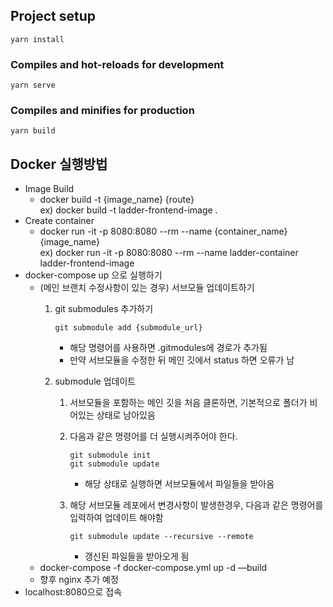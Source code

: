 ## Project setup

```
yarn install

```

### Compiles and hot-reloads for development

```
yarn serve

```

### Compiles and minifies for production

```
yarn build

```

## Docker 실행방법

- Image Build
    - docker build -t {image_name} {route}  
    ex) docker build -t ladder-frontend-image .
- Create container
    - docker run -it -p 8080:8080 --rm --name {container_name} {image_name}  
    ex) docker run -it -p 8080:8080 --rm --name ladder-container ladder-frontend-image
- docker-compose up 으로 실행하기
    - (메인 브랜치 수정사항이 있는 경우) 서브모듈 업데이트하기
        1. git submodules 추가하기
            
            ```
            git submodule add {submodule_url}
            ```
            
            - 해당 명령어를 사용하면 .gitmodules에 경로가 추가됨
            - 만약 서브모듈을 수정한 뒤 메인 깃에서 status 하면 오류가 남
        2. submodule 업데이트
            1. 서브모듈을 포함하는 메인 깃을 처음 클론하면, 기본적으로 폴더가 비어있는 상태로 남아있음
            2. 다음과 같은 명령어를 더 실행시켜주어야 한다.
                
                ```
                git submodule init
                git submodule update
                ```
                
                - 해당 상태로 실행하면 서브모듈에서 파일들을 받아옴
            3. 해당 서브모듈 레포에서 변경사항이 발생한경우, 다음과 같은 명령어를 입력하여 업데이트 해야함
                
                ```
                git submodule update --recursive --remote
                ```
                
                - 갱신된 파일들을 받아오게 됨
    - docker-compose -f docker-compose.yml up -d —build
    - 향후 nginx 추가 예정
- localhost:8080으로 접속
